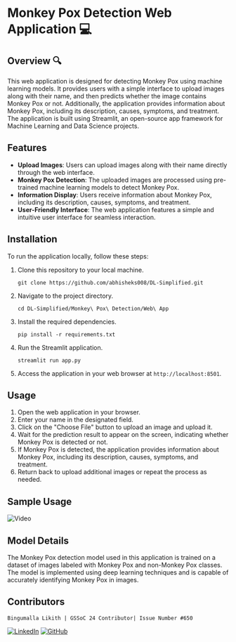 # Monkey Pox Detection Web Application 💻

## Overview 🔍

This web application is designed for detecting Monkey Pox using machine learning models. It provides users with a simple interface to upload images along with their name, and then predicts whether the image contains Monkey Pox or not. Additionally, the application provides information about Monkey Pox, including its description, causes, symptoms, and treatment. The application is built using Streamlit, an open-source app framework for Machine Learning and Data Science projects.

## Features

- **Upload Images**: Users can upload images along with their name directly through the web interface.
- **Monkey Pox Detection**: The uploaded images are processed using pre-trained machine learning models to detect Monkey Pox.
- **Information Display**: Users receive information about Monkey Pox, including its description, causes, symptoms, and treatment.
- **User-Friendly Interface**: The web application features a simple and intuitive user interface for seamless interaction.

## Installation

To run the application locally, follow these steps:

1. Clone this repository to your local machine.
   ```
   git clone https://github.com/abhisheks008/DL-Simplified.git
   ```
2. Navigate to the project directory.
   ```
   cd DL-Simplified/Monkey\ Pox\ Detection/Web\ App
   ```
3. Install the required dependencies.
   ```
   pip install -r requirements.txt
   ```
4. Run the Streamlit application.
   ```
   streamlit run app.py
   ```
5. Access the application in your web browser at `http://localhost:8501`.

## Usage

1. Open the web application in your browser.
2. Enter your name in the designated field.
3. Click on the "Choose File" button to upload an image and upload it.
4. Wait for the prediction result to appear on the screen, indicating whether Monkey Pox is detected or not.
5. If Monkey Pox is detected, the application provides information about Monkey Pox, including its description, causes, symptoms, and treatment.
6. Return back to upload additional images or repeat the process as needed.

## Sample Usage 
![Video](video.gif)

## Model Details

The Monkey Pox detection model used in this application is trained on a dataset of images labeled with Monkey Pox and non-Monkey Pox classes. The model is implemented using deep learning techniques and is capable of accurately identifying Monkey Pox in images.

## Contributors

`Bingumalla Likith |
GSSoC 24 Contributor|
Issue Number #650`

[![LinkedIn](https://img.shields.io/badge/linkedin-%230077B5.svg?style=for-the-badge&logo=linkedin&logoColor=white)](www.linkedin.com/in/bingumalla-likith-2633392b9)  [![GitHub](https://img.shields.io/badge/github-%23121011.svg?style=for-the-badge&logo=github&logoColor=white)](https://github.com/binguliki)